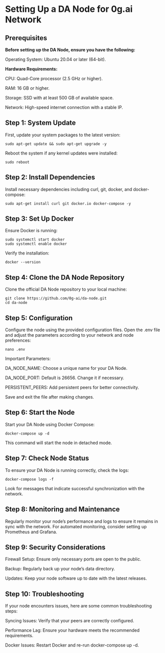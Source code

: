 # Setting Up a DA Node for 0g.ai Network

## Prerequisites

**Before setting up the DA Node, ensure you have the following:**

Operating System: Ubuntu 20.04 or later (64-bit).

**Hardware Requirements:**

CPU: Quad-Core processor (2.5 GHz or higher).

RAM: 16 GB or higher.

Storage: SSD with at least 500 GB of available space.

Network: High-speed internet connection with a stable IP.

## Step 1: System Update

First, update your system packages to the latest version:

```
sudo apt-get update && sudo apt-get upgrade -y
```

Reboot the system if any kernel updates were installed:

```
sudo reboot
```

## Step 2: Install Dependencies
Install necessary dependencies including curl, git, docker, and docker-compose:

```
sudo apt-get install curl git docker.io docker-compose -y
```

## Step 3: Set Up Docker

Ensure Docker is running:

```
sudo systemctl start docker
sudo systemctl enable docker
```

Verify the installation:

```
docker --version
```

## Step 4: Clone the DA Node Repository

Clone the official DA Node repository to your local machine:

```
git clone https://github.com/0g-ai/da-node.git
cd da-node
```

## Step 5: Configuration

Configure the node using the provided configuration files. Open the .env file and adjust the parameters according to your network and node preferences:

```
nano .env
```

Important Parameters:

DA_NODE_NAME: Choose a unique name for your DA Node.

DA_NODE_PORT: Default is 26656. Change it if necessary.

PERSISTENT_PEERS: Add persistent peers for better connectivity.

Save and exit the file after making changes.

## Step 6: Start the Node

Start your DA Node using Docker Compose:

```
docker-compose up -d
```

This command will start the node in detached mode.

## Step 7: Check Node Status

To ensure your DA Node is running correctly, check the logs:

```
docker-compose logs -f
```

Look for messages that indicate successful synchronization with the network.

## Step 8: Monitoring and Maintenance

Regularly monitor your node’s performance and logs to ensure it remains in sync with the network. For automated monitoring, consider setting up Prometheus and Grafana.

## Step 9: Security Considerations

Firewall Setup: Ensure only necessary ports are open to the public.

Backup: Regularly back up your node’s data directory.

Updates: Keep your node software up to date with the latest releases.

## Step 10: Troubleshooting

If your node encounters issues, here are some common troubleshooting steps:

Syncing Issues: Verify that your peers are correctly configured.

Performance Lag: Ensure your hardware meets the recommended requirements.

Docker Issues: Restart Docker and re-run docker-compose up -d.
